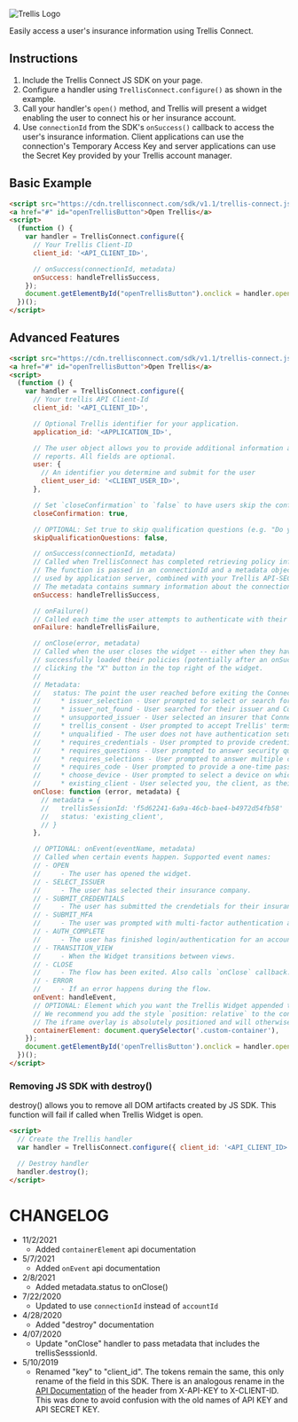 ![Trellis Logo](https://cdn.trellisconnect.com/sdk/v1.1/js-sdk/assets/images/header.png)

Easily access a user's insurance information using Trellis Connect.

## Instructions

1. Include the Trellis Connect JS SDK on your page.
2. Configure a handler using `TrellisConnect.configure()` as shown in the example.
3. Call your handler's `open()` method, and Trellis will present a widget enabling the user to connect his or her insurance account.
4. Use `connectionId` from the SDK's `onSuccess()` callback to access the user's insurance information. Client applications can use the connection's Temporary Access Key and server applications can use the Secret Key provided by your Trellis account manager.

## Basic Example

```html
<script src="https://cdn.trellisconnect.com/sdk/v1.1/trellis-connect.js"></script>
<a href="#" id="openTrellisButton">Open Trellis</a>
<script>
  (function () {
    var handler = TrellisConnect.configure({
      // Your Trellis Client-ID
      client_id: '<API_CLIENT_ID>',

      // onSuccess(connectionId, metadata)
      onSuccess: handleTrellisSuccess,
    });
    document.getElementById("openTrellisButton").onclick = handler.open;
  })();
</script>
```

## Advanced Features

```html
<script src="https://cdn.trellisconnect.com/sdk/v1.1/trellis-connect.js"></script>
<a href="#" id="openTrellisButton">Open Trellis</a>
<script>
  (function () {
    var handler = TrellisConnect.configure({
      // Your trellis API Client-Id
      client_id: '<API_CLIENT_ID>',

      // Optional Trellis identifier for your application.
      application_id: '<APPLICATION_ID>',

      // The user object allows you to provide additional information about the user to be appended
      // reports. All fields are optional.
      user: {
        // An identifier you determine and submit for the user
        client_user_id: '<CLIENT_USER_ID>',
      },

      // Set `closeConfirmation` to `false` to have users skip the confirmation dialog after clicking the close button.
      closeConfirmation: true,

      // OPTIONAL: Set true to skip qualification questions (e.g. "Do you remember your login?") prior to the credentials page.
      skipQualificationQuestions: false,

      // onSuccess(connectionId, metadata)
      // Called when TrellisConnect has completed retrieving policy information from the user.
      // The function is passed in an connectionId and a metadata object. The connectionId can be
      // used by application server, combined with your Trellis API-SECRET-KEY to pull policy data.
      // The metadata contains summary information about the connection.
      onSuccess: handleTrellisSuccess,

      // onFailure()
      // Called each time the user attempts to authenticate with their insurer and fails.
      onFailure: handleTrellisFailure,

      // onClose(error, metadata)
      // Called when the user closes the widget -- either when they have
      // successfully loaded their policies (potentially after an onSuccess() call) or by
      // clicking the "X" button in the top right of the widget.
      //
      // Metadata:
      //   status: The point the user reached before exiting the Connect flow. One of the following values:
      //     * issuer_selection - User prompted to select or search for their current issuer
      //     * issuer_not_found - User searched for their issuer and Connect found no results
      //     * unsupported_issuer - User selected an insurer that Connect does not support
      //     * trellis_consent - User prompted to accept Trellis' terms and conditions
      //     * unqualified - The user does not have authentication setup with his or her insurer (e.g. has no login)
      //     * requires_credentials - User prompted to provide credentials for the selected issuer
      //     * requires_questions - User prompted to answer security questions
      //     * requires_selections - User prompted to answer multiple choice question(s)
      //     * requires_code - User prompted to provide a one-time passcode
      //     * choose_device - User prompted to select a device on which to receive a one-time passcode
      //     * existing_client - User selected you, the client, as their current issuer
      onClose: function (error, metadata) {
        // metadata = {
        //   trellisSessionId: 'f5d62241-6a9a-46cb-bae4-b4972d54fb58'
        //   status: 'existing_client',
        // }
      },

      // OPTIONAL: onEvent(eventName, metadata)
      // Called when certain events happen. Supported event names:
      // - OPEN
      //     - The user has opened the widget.
      // - SELECT_ISSUER
      //     - The user has selected their insurance company.
      // - SUBMIT_CREDENTIALS
      //     - The user has submitted the crendetials for their insurance login.
      // - SUBMIT_MFA
      //     - The user was prompted with multi-factor authentication and has submitted their code
      // - AUTH_COMPLETE
      //     - The user has finished login/authentication for an account.
      // - TRANSITION_VIEW
      //     - When the Widget transitions between views.
      // - CLOSE
      //     - The flow has been exited. Also calls `onClose` callback.
      // - ERROR
      //     - If an error happens during the flow.
      onEvent: handleEvent,
      // OPTIONAL: Element which you want the Trellis Widget appended to. When not specified, the Trellis Widget will append to the body.
      // We recommend you add the style `position: relative` to the container element if you wish the iframe to be contained within the container element.
      // The iframe overlay is absolutely positioned and will otherwise span outside of the container.
      containerElement: document.querySelector('.custom-container'),
    });
    document.getElementById('openTrellisButton').onclick = handler.open;
  })();
</script>
```

### Removing JS SDK with destroy()

destroy() allows you to remove all DOM artifacts created by JS SDK. This function will fail if called when Trellis Widget is open.

```html
<script>
  // Create the Trellis handler
  var handler = TrellisConnect.configure({ client_id: '<API_CLIENT_ID>' });

  // Destroy handler
  handler.destroy();
</script>
```

# CHANGELOG

- 11/2/2021
  - Added `containerElement` api documentation
- 5/7/2021
  - Added `onEvent` api documentation
- 2/8/2021
  - Added metadata.status to onClose()
- 7/22/2020
  - Updated to use `connectionId` instead of `accountId`
- 4/28/2020
  - Added "destroy" documentation
- 4/07/2020
  - Update "onClose" handler to pass metadata that includes the trellisSesssionId.
- 5/10/2019
  - Renamed "key" to "client_id". The tokens remain the same, this only rename of the field in this SDK. There is an analogous rename in the [API Documentation](https://trellisconnect.com/docs) of the header from X-API-KEY to X-CLIENT-ID. This was done to avoid confusion with the old names of API KEY and API SECRET KEY.
